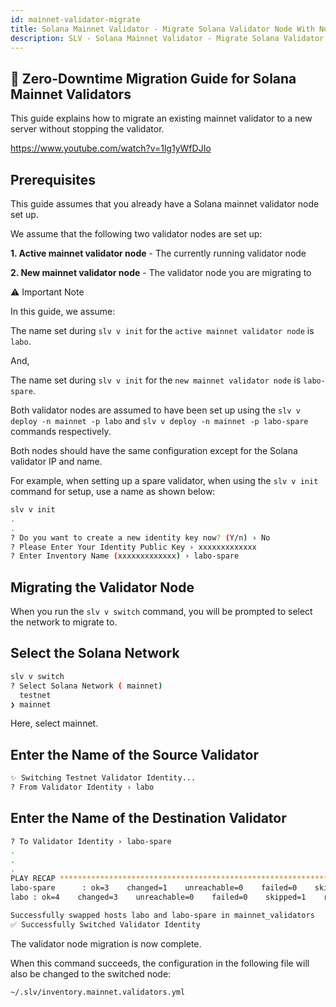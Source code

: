 ```yaml
---
id: mainnet-validator-migrate
title: Solana Mainnet Validator - Migrate Solana Validator Node With No Downtime
description: SLV - Solana Mainnet Validator - Migrate Solana Validator Node With No Downtime
---
```


## 🚀 Zero-Downtime Migration Guide for Solana Mainnet Validators

This guide explains how to migrate an existing mainnet validator to a new server without stopping the validator.

https://www.youtube.com/watch?v=1lg1yWfDJIo

## Prerequisites

This guide assumes that you already have a Solana mainnet validator node set up.

We assume that the following two validator nodes are set up:

**1. Active mainnet validator node** - The currently running validator node

**2. New mainnet validator node** - The validator node you are migrating to

⚠️ Important Note

In this guide, we assume:

The name set during `slv v init` for the `active mainnet validator node` is `labo`.

And,

The name set during `slv v init` for the `new mainnet validator node` is `labo-spare`.

Both validator nodes are assumed to have been set up using the `slv v deploy -n mainnet -p labo` and `slv v deploy -n mainnet -p labo-spare` commands respectively.

Both nodes should have the same configuration except for the Solana validator IP and name.

For example, when setting up a spare validator,
when using the `slv v init` command for setup,
use a name as shown below:

```bash
slv v init
.
.
? Do you want to create a new identity key now? (Y/n) › No
? Please Enter Your Identity Public Key › xxxxxxxxxxxxx
? Enter Inventory Name (xxxxxxxxxxxxx) › labo-spare
```

## Migrating the Validator Node

When you run the `slv v switch` command, you will be prompted to select the network to migrate to.

## Select the Solana Network

```bash
slv v switch
? Select Solana Network ( mainnet)
  testnet
❯ mainnet
```

Here, select mainnet.

## Enter the Name of the Source Validator

```bash
✨ Switching Testnet Validator Identity...
? From Validator Identity › labo
```

## Enter the Name of the Destination Validator

```bash
? To Validator Identity › labo-spare
.
.
.
PLAY RECAP **************************************************************************************************
labo-spare      : ok=3    changed=1    unreachable=0    failed=0    skipped=2    rescued=0    ignored=0   
labo : ok=4    changed=3    unreachable=0    failed=0    skipped=1    rescued=0    ignored=0   

Successfully swapped hosts labo and labo-spare in mainnet_validators
✅ Successfully Switched Validator Identity
```

The validator node migration is now complete.

When this command succeeds, the configuration in the following file will also be changed to the switched node:

`~/.slv/inventory.mainnet.validators.yml`
